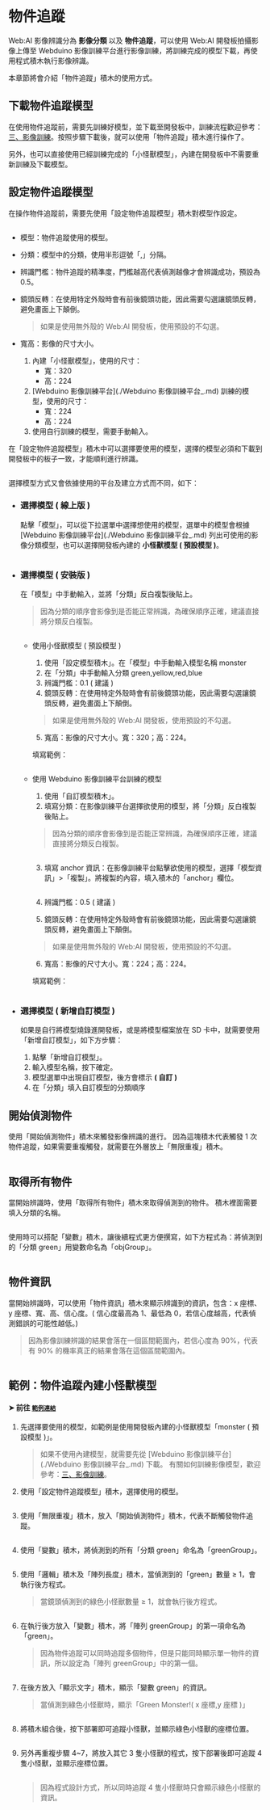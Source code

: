  

# 物件追蹤

Web:AI 影像辨識分為 **影像分類** 以及 **物件追蹤**，可以使用 Web:AI 開發板拍攝影像上傳至 Webduino 影像訓練平台進行影像訓練，將訓練完成的模型下載，再使用程式積木執行影像辨識。

本章節將會介紹「物件追蹤」積木的使用方式。

## 下載物件追蹤模型

在使用物件追蹤前，需要先訓練好模型，並下載至開發板中，訓練流程歡迎參考：[三、影像訓練](./三、影像訓練_4LZCe8DqSP6T0c0KPnbJPQ.md)。按照步驟下載後，就可以使用「物件追蹤」積木進行操作了。

另外，也可以直接使用已經訓練完成的「小怪獸模型」，內建在開發板中不需要重新訓練及下載模型。

## 設定物件追蹤模型

在操作物件追蹤前，需要先使用「設定物件追蹤模型」積木對模型作設定。

<img src="https://md.webduino.io/uploads/upload_97f798f5724f2a66ecc226e130018997.jpg" alt="" width="">

- 模型：物件追蹤使用的模型。
- 分類：模型中的分類，使用半形逗號「,」分隔。
- 辨識門檻：物件追蹤的精準度，門檻越高代表偵測越像才會辨識成功，預設為 0.5。
- 鏡頭反轉：在使用特定外殼時會有前後鏡頭功能，因此需要勾選讓鏡頭反轉，避免畫面上下顛倒。

    > 如果是使用無外殼的 Web:AI 開發板，使用預設的不勾選。
- 寬高：影像的尺寸大小。

    1. 內建「小怪獸模型」，使用的尺寸：
        - 寬：320
        - 高：224
    2. [Webduino 影像訓練平台](./Webduino 影像訓練平台_.md) 訓練的模型，使用的尺寸：
        - 寬：224
        - 高：224
    3. 使用自行訓練的模型，需要手動輸入。

在「設定物件追蹤模型」積木中可以選擇要使用的模型，選擇的模型必須和下載到開發板中的板子一致，才能順利進行辨識。

<img src="https://md.webduino.io/uploads/upload_21d3cc0c20de32a7f4c57215bc3d776e.png" alt="" width="">

選擇模型方式又會依據使用的平台及建立方式而不同，如下：

- ### 選擇模型 ( 線上版 )

    點擊「模型」，可以從下拉選單中選擇想使用的模型，選單中的模型會根據 [Webduino 影像訓練平台](./Webduino 影像訓練平台_.md) 列出可使用的影像分類模型，也可以選擇開發板內建的 **小怪獸模型 ( 預設模型 )**。

    <img src="https://md.webduino.io/uploads/upload_dbf7e9a32bb8838a990fa3dd489b3592.jpg" alt="" width="">

- ### 選擇模型 ( 安裝版 )

   在「模型」中手動輸入，並將「分類」反白複製後貼上。

   > 因為分類的順序會影像到是否能正常辨識，為確保順序正確，建議直接將分類反白複製。

   <img src="https://md.webduino.io/uploads/upload_ae8f3f322f44afec3e12d1f4c56b5ccc.jpg" alt="" width="">


    -  使用小怪獸模型 ( 預設模型 )
        1. 使用「設定模型積木」。在「模型」中手動輸入模型名稱 monster
        2. 在「分類」中手動輸入分類 green,yellow,red,blue
        2. 辨識門檻：0.1 ( 建議 )
        3. 鏡頭反轉：在使用特定外殼時會有前後鏡頭功能，因此需要勾選讓鏡頭反轉，避免畫面上下顛倒。

        > 如果是使用無外殼的 Web:AI 開發板，使用預設的不勾選。
        5. 寬高：影像的尺寸大小。寬：320；高：224。

        填寫範例：
    
        <img src="https://md.webduino.io/uploads/upload_6ee323b7c20f5f63ee1c17a88b87d5d0.png" alt="" width="">

    -  使用 Webduino 影像訓練平台訓練的模型
        1. 使用「自訂模型積木」。
        2. 填寫分類：在影像訓練平台選擇欲使用的模型，將「分類」反白複製後貼上。

        > 因為分類的順序會影像到是否能正常辨識，為確保順序正確，建議直接將分類反白複製。

       <img src="https://md.webduino.io/uploads/upload_ae8f3f322f44afec3e12d1f4c56b5ccc.jpg" alt="" width="">
       
       3. 填寫 anchor 資訊：在影像訓練平台點擊欲使用的模型，選擇「模型資訊」>「複製」。將複製的內容，填入積木的「anchor」欄位。
    
            <img src="https://md.webduino.io/uploads/upload_fadf2d8f933321a03585abc2a596fdc1.gif" alt="" width="">
    
        3. 辨識門檻：0.5 ( 建議 )
        4. 鏡頭反轉：在使用特定外殼時會有前後鏡頭功能，因此需要勾選讓鏡頭反轉，避免畫面上下顛倒。

        > 如果是使用無外殼的 Web:AI 開發板，使用預設的不勾選。
        6. 寬高：影像的尺寸大小。寬：224；高：224。
    
        填寫範例：

        <img src="https://md.webduino.io/uploads/upload_bb721bf21d8688f16b00f2c0e35b6953.png" alt="" width="">



- ### 選擇模型 ( 新增自訂模型 )

   如果是自行將模型燒錄進開發板，或是將模型檔案放在 SD 卡中，就需要使用「新增自訂模型」，如下方步驟：

   1. 點擊「新增自訂模型」。
   2. 輸入模型名稱，按下確定。
   3. 模型選單中出現自訂模型，後方會標示 **( 自訂 )**
   4. 在「分類」填入自訂模型的分類順序

## 開始偵測物件

使用「開始偵測物件」積木來觸發影像辨識的進行。
因為這塊積木代表觸發 1 次物件追蹤，如果需要重複觸發，就需要在外層放上「無限重複」積木。

<img src="https://md.webduino.io/uploads/upload_27aa790cf95ff9db5294d9df1b840e8b.png" alt="" width="">

## 取得所有物件

當開始辨識時，使用「取得所有物件」積木來取得偵測到的物件。
積木裡面需要填入分類的名稱。

<img src="https://md.webduino.io/uploads/upload_41c2c3450b6a2e6766038edb6a535789.png" alt="" width="">

使用時可以搭配「變數」積木，讓後續程式更方便撰寫，如下方程式為：將偵測到的「分類 green」用變數命名為「objGroup」。

<img src="https://md.webduino.io/uploads/upload_c64000adb0b2347ae0d3d749d4e1b51e.png" alt="" width="">


## 物件資訊

當開始辨識時，可以使用「物件資訊」積木來顯示辨識到的資訊，包含：x 座標、y 座標、寬、高、信心度。( 信心度最高為 1、最低為 0，若信心度越高，代表偵測錯誤的可能性越低。)

> 因為影像訓練辨識的結果會落在一個區間範圍內，若信心度為 90%，代表有 90% 的機率真正的結果會落在這個區間範圍內。

<img src="https://md.webduino.io/uploads/upload_88123d415bc525a5ca7d6d5de7660644.png" alt="" width="">


## 範例：物件追蹤內建小怪獸模型

#### ➤ 前往 [`範例連結`](./`範例連結`_.md)

1. 先選擇要使用的模型，如範例是使用開發板內建的小怪獸模型「monster ( 預設模型 )」。

    > 如果不使用內建模型，就需要先從 [Webduino 影像訓練平台](./Webduino 影像訓練平台_.md) 下載。
    > 有關如何訓練影像模型，歡迎參考：[三、影像訓練](./三、影像訓練_4LZCe8DqSP6T0c0KPnbJPQ.md)。

2. 使用「設定物件追蹤模型」積木，選擇使用的模型。

    <img src="https://md.webduino.io/uploads/upload_ff8eb029745adb0bb1d5102eb1609e8f.png" alt="" width="">


3. 使用「無限重複」積木，放入「開始偵測物件」積木，代表不斷觸發物件追蹤。

    <img src="https://md.webduino.io/uploads/upload_5c554f74a0d25541309ca409ed40c63d.png" alt="" width="">

4. 使用「變數」積木，將偵測到的所有「分類 green」命名為「greenGroup」。

    <img src="https://md.webduino.io/uploads/upload_a047c40154e91ae194d63539628e697b.png" alt="" width="">

5. 使用「邏輯」積木及「陣列長度」積木，當偵測到的「green」數量 ≥ 1，會執行後方程式。
 
    > 當鏡頭偵測到的綠色小怪獸數量 ≥ 1，就會執行後方程式。

    <img src="https://md.webduino.io/uploads/upload_be9fd458ac6eb9dedc9118cc4b80a22c.png" alt="" width="">

6. 在執行後方放入「變數」積木，將「陣列 greenGroup」的第一項命名為「green」。

    > 因為物件追蹤可以同時追蹤多個物件，但是只能同時顯示單一物件的資訊，所以設定為「陣列 greenGroup」中的第一個。

    <img src="https://md.webduino.io/uploads/upload_6943d7d1fc6dde1d9dbdabe0065dc54f.png" alt="" width="">

7. 在後方放入「顯示文字」積木，顯示「變數 green」的資訊。

    > 當偵測到綠色小怪獸時，顯示「Green Monster!( x 座標,y 座標 )」

    <img src="https://md.webduino.io/uploads/upload_2e1df523b6b44510fa94d7d4e847c313.png" alt="" width="">

8. 將積木組合後，按下部署即可追蹤小怪獸，並顯示綠色小怪獸的座標位置。

    <img src="https://md.webduino.io/uploads/upload_b0a73531d00d5e1d4ce5f622ee83929e.png" alt="" width="">

9. 另外再重複步驟 4~7，將放入其它 3 隻小怪獸的程式，按下部署後即可追蹤 4 隻小怪獸，並顯示座標位置。

    <img src="https://md.webduino.io/uploads/upload_254d4929a77ea282371f5cf89b10a34b.png" alt="" width="">

    > 因為程式設計方式，所以同時追蹤 4 隻小怪獸時只會顯示綠色小怪獸的資訊。

